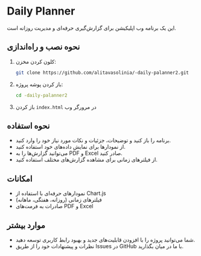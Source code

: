 # Daily Planner

این یک برنامه وب اپلیکیشن برای گزارش‌گیری حرفه‌ای و مدیریت روزانه است.

## نحوه نصب و راه‌اندازی

1. کلون کردن مخزن:
    ```sh
    git clone https://github.com/alitavasolinia/-daily-palanner2.git
    ```
2. باز کردن پوشه پروژه:
    ```sh
    cd -daily-palanner2
    ```
3. باز کردن `index.html` در مرورگر وب

## نحوه استفاده

- برنامه را باز کنید و توضیحات، جزئیات و نکات مورد نیاز خود را وارد کنید.
- از نمودارها برای نمایش داده‌های خود استفاده کنید.
- می‌توانید گزارش‌ها را به PDF و Excel صادر کنید.
- از فیلترهای زمانی برای مشاهده گزارش‌های مختلف استفاده کنید.

## امکانات

- نمودارهای حرفه‌ای با استفاده از Chart.js
- فیلترهای زمانی (روزانه، هفتگی، ماهانه)
- صادرات به فرمت‌های PDF و Excel

## موارد بیشتر

- شما می‌توانید پروژه را با افزودن قابلیت‌های جدید و بهبود رابط کاربری توسعه دهید.
- نظرات و پیشنهادات خود را از طریق Issues در GitHub با ما در میان بگذارید.
